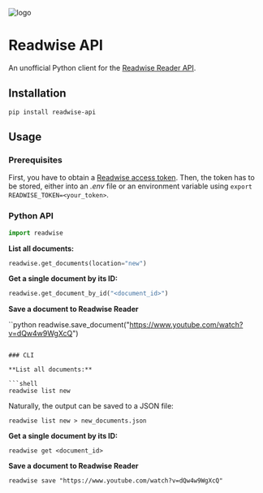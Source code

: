 ![logo](https://github.com/floscha/readwise-api/raw/main/logo.png)

# Readwise API

An unofficial Python client for the [Readwise Reader API](https://readwise.io/reader_api).

## Installation

`pip install readwise-api`

## Usage

### Prerequisites

First, you have to obtain a [Readwise access token](https://readwise.io/access_token).
Then, the token has to be stored, either into an *.env* file or an environment variable using `export READWISE_TOKEN=<your_token>`.

### Python API

```python
import readwise
```

**List all documents:**

```python
readwise.get_documents(location="new")
```

**Get a single document by its ID:**

```python
readwise.get_document_by_id("<document_id>")
```

**Save a document to Readwise Reader**

``python
readwise.save_document("https://www.youtube.com/watch?v=dQw4w9WgXcQ")
```

### CLI

**List all documents:**

```shell
readwise list new
```

Naturally, the output can be saved to a JSON file:

```shell
readwise list new > new_documents.json
```

**Get a single document by its ID:**

```shell
readwise get <document_id>
```

**Save a document to Readwise Reader**

```shell
readwise save "https://www.youtube.com/watch?v=dQw4w9WgXcQ"
```
